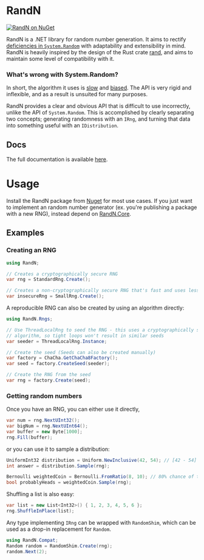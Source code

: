 # RandN

[![RandN on NuGet](https://img.shields.io/nuget/v/RandN)](https://www.nuget.org/packages/RandN/)

RandN is a .NET library for random number generation. It aims to rectify [deficiencies in
`System.Random`](https://ociaw.com/posts/pitfalls-of-system-random) with adaptability and
extensibility in mind. RandN is heavily inspired by the design of the Rust crate
[rand](https://github.com/rust-random/rand), and aims to maintain some level of
compatibility with it.

### What's wrong with System.Random?

In short, the algorithm it uses is [slow](https://github.com/ociaw/RandomBenchmarks) and
[biased](https://fuglede.dk/en/blog/bias-in-net-rng/). The API is very rigid and inflexible, and as
a result is unsuited for many purposes.

RandN provides a clear and obvious API that is difficult to use incorrectly, unlike the API of
`System.Random`. This is accomplished by clearly separating two concepts; generating randomness
with an `IRng`, and turning that data into something useful with an `IDistribution`.

## Docs

The full documentation is available [here](https://ociaw.com/randn).

# Usage

Install the RandN package from [Nuget](https://www.nuget.org/packages/RandN/) for most use cases.
If you just want to implement an random number generator (ex. you're publishing a package with a new
RNG), instead depend on [RandN.Core](https://www.nuget.org/packages/RandN.Core/).

## Examples

### Creating an RNG

``` csharp
using RandN;

// Creates a cryptographically secure RNG
var rng = StandardRng.Create();

// Creates a non-cryptographically secure RNG that's fast and uses less memory
var insecureRng = SmallRng.Create();
```

A reproducible RNG can also be created by using an algorithm directly:

``` csharp
using RandN.Rngs;

// Use ThreadLocalRng to seed the RNG - this uses a cryptographically secure
// algorithm, so tight loops won't result in similar seeds
var seeder = ThreadLocalRng.Instance;

// Create the seed (Seeds can also be created manually)
var factory = ChaCha.GetChaCha8Factory();
var seed = factory.CreateSeed(seeder);

// Create the RNG from the seed
var rng = factory.Create(seed);
```

### Getting random numbers

Once you have an RNG, you can either use it directly,

``` csharp
var num = rng.NextUInt32();
var bigNum = rng.NextUInt64();
var buffer = new Byte[1000];
rng.Fill(buffer);
```

or you can use it to sample a distribution:

``` csharp
UniformInt32 distribution = Uniform.NewInclusive(42, 54); // [42 - 54]
int answer = distribution.Sample(rng);

Bernoulli weightedCoin = Bernoulli.FromRatio(8, 10); // 80% chance of true
bool probablyHeads = weightedCoin.Sample(rng);
```

Shuffling a list is also easy:

``` csharp
var list = new List<Int32>() { 1, 2, 3, 4, 5, 6 };
rng.ShuffleInPlace(list);
```

Any type implementing `IRng` can be wrapped with `RandomShim`, which can be used as a drop-in
replacement for `Random`.

``` csharp
using RandN.Compat;
Random random = RandomShim.Create(rng);
random.Next(2);
```
